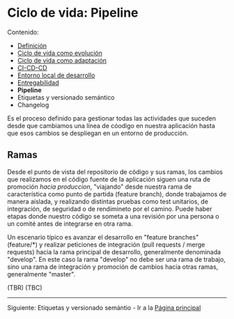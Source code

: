 # Ciclo de vida: Pipeline

Contenido:

- [Definición](#definición)
- [Ciclo de vida como evolución](#ciclo-de-vida-como-evolución)
- [Ciclo de vida como adaptación](#ciclo-de-vida-como-adaptación)
- [CI-CD-CD](#ci-cd-cd)
- [Entorno local de desarrollo](application-lifecicle/al-local-environment.md)
- [Entregabilidad](application-lifecicle/al-releaseability.md)
- **Pipeline**
- Etiquetas y versionado semántico
- Changelog

Es el proceso definido para gestionar todas las actividades que suceden desde que cambiamos una línea de cóodigo en nuestra aplicación hasta que esos cambios se despliegan en un entorno de producción. 

## Ramas

Desde el punto de vista del repositorio de código y sus ramas, los cambios que realizamos en el código fuente de la aplicación siguen una ruta de promoción _hacia produccion_, "viajando" desde nuestra rama de característica como punto de partida (feature branch), donde trabajamos de manera aislada, y realizando distintas pruebas como test unitarios, de integración, de seguridad o de rendimineto por el camino. Puede haber etapas donde nuestro código se someta a una revisión por una persona o un comité antes de integrarse en otra rama. 

Un escenario típico es avanzar el desarrollo en "feature branches" (feature/*) y realizar peticiones de integración (pull requests / merge requests) hacia la rama principal de desarrollo, generalmente denominada "develop". En este caso la rama "develop" no debe ser una rama de trabajo, sino una rama de integración y promoción de cambios hacia otras ramas, generalmente "master".

(TBR) (TBC)

---

Siguiente: Etiquetas y versionado semántio - Ir a la [Página principal](../toc.md)
